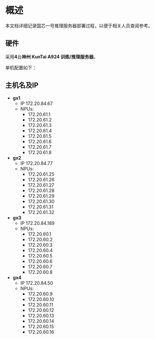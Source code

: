 # 概述

本文档详细记录国芯一号推理服务器部署过程，以便于相关人员查阅参考。

## 硬件
采用**4**台**神州 KunTai A924 训练/推理服务器**。

单机配置如下：

## 主机名及IP
* **gx1**
    * IP 172.20.84.67
    * NPUs:
        * 172.20.61.1
        * 172.20.61.2
        * 172.20.61.3
        * 172.20.61.4
        * 172.20.61.5
        * 172.20.61.6
        * 172.20.61.7
        * 172.20.61.8
* **gx2**
    * IP 172.20.84.77
    * NPUs:
        * 172.20.61.25
        * 172.20.61.26
        * 172.20.61.27
        * 172.20.61.28
        * 172.20.61.29
        * 172.20.61.30
        * 172.20.61.31
        * 172.20.61.32
* **gx3**
    * IP 172.20.84.189
    * NPUs:
        * 172.20.60.1
        * 172.20.60.2
        * 172.20.60.3
        * 172.20.60.4
        * 172.20.60.5
        * 172.20.60.6
        * 172.20.60.7
        * 172.20.60.8
* **gx4**
    * IP 172.20.84.50
    * NPUs:
        * 172.20.60.9
        * 172.20.60.10
        * 172.20.60.11
        * 172.20.60.12
        * 172.20.60.13
        * 172.20.60.14
        * 172.20.60.15
        * 172.20.60.16


